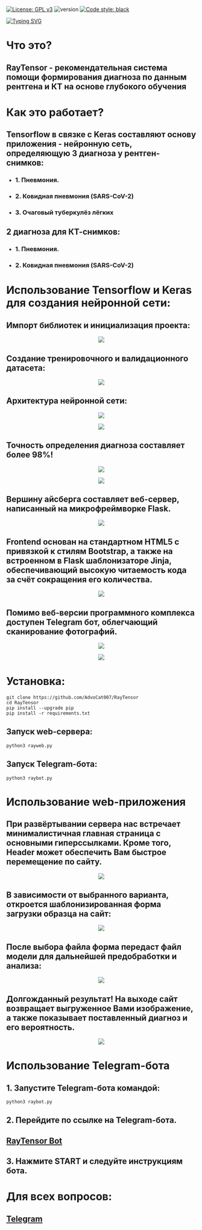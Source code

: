 [![License: GPL v3](https://img.shields.io/badge/License-GPLv3-blue.svg)](https://www.gnu.org/licenses/gpl-3.0)
![version](https://img.shields.io/badge/version-4.0_Release-blue)
[![Code style: black](https://img.shields.io/badge/code%20style-black-000000.svg)](https://github.com/psf/black)

[![Typing SVG](https://readme-typing-svg.herokuapp.com/?lines=RayTensor+v+4.0+Release)](https://git.io/typing-svg)

# Что это?

## RayTensor - рекомендательная система помощи формирования диагноза по данным рентгена и КТ на основе глубокого обучения

# Как это работает?

## Tensorflow в связке с Keras составляют основу приложения - нейронную сеть, определяющую 3 диагноза у рентген-снимков:
<ul>
<li><h3>1. Пневмония.</h3></li>
<li><h3>2. Ковидная пневмония (SARS-CoV-2)</h3></li>
<li><h3>3. Очаговый туберкулёз лёгких</h3></li>
</ul>

## 2 диагноза для КТ-снимков:
<ul>
<li><h3>1. Пневмония.</h3></li>
<li><h3>2. Ковидная пневмония (SARS-CoV-2)</h3></li>
</ul>

# Использование Tensorflow и Keras для создания нейронной сети:

## Импорт библиотек и инициализация проекта:

<p align="center">
<img src="static/images/readme/tensorinit.png">
</p>

## Создание тренировочного и валидационного датасета:

<p align="center">
<img src="static/images/readme/tensordf.png">
</p>

## Архитектура нейронной сети:

<p align="center">
<img src="static/images/ct_arch.png">
</p>

<p align="center">
<img src="static/images/readme/xray_model.png">
</p>

## Точность определения диагноза составляет более 98%!

<p align="center">
<img src="static/images/readme/xray_accuracy.png">
</p>

<p align="center">
<img src="static/images/readme/ct_accuracy.png">
</p>

## Вершину айсберга составляет веб-сервер, написанный на микрофреймворке Flask.

<p align="center">
<img src="static/images/readme/flask.png">
</p>

## Frontend основан на стандартном HTML5 с привязкой к стилям Bootstrap, а также на встроенном в Flask шаблонизаторе Jinja, обеспечивающий высокую читаемость кода за счёт сокращения его количества.

<p align="center">
<img src="static/images/readme/jinja.png">
</p>

## Помимо веб-версии программного комплекса доступен Telegram бот, облегчающий сканирование фотографий.

<p align="center">
<img src="static/images/readme/tgbot.png">
</p>

<p align="center">
<img src="static/images/readme/bot_gui.png">
</p>

# Установка:

```shell
git clone https://github.com/AdvoCat007/RayTensor
cd RayTensor
pip install --upgrade pip
pip install -r requirements.txt
```

## Запуск web-сервера:

```shell
python3 rayweb.py
```

## Запуск Telegram-бота:

```shell
python3 raybot.py
```

# Использование web-приложения

## При развёртывании сервера нас встречает минималистичная главная страница с основными гиперссылками. Кроме того, Header может обеспечить Вам быстрое перемещение по сайту.

<p align="center">
<img src="static/images/readme/index.png">
</p>

## В зависимости от выбранного варианта, откроется шаблонизированная форма загрузки образца на сайт:

<p align="center">
<img src="static/images/readme/flaskform.png">
</p>

## После выбора файла форма передаст файл модели для дальнейшей предобработки и анализа:

<p align="center">
<img src="static/images/readme/preprocess.png">
</p>

## Долгожданный результат! На выходе сайт возвращает выгруженное Вами изображение, а также показывает поставленный диагноз и его вероятность.

<p align="center">
<img src="static/images/readme/result.png">
</p>

# Использование Telegram-бота

## 1. Запустите Telegram-бота командой:

```shell
python3 raybot.py
```

## 2. Перейдите по ссылке на Telegram-бота.

## [RayTensor Bot](http://t.me/raytensor_bot)

## 3. Нажмите START и следуйте инструкциям бота.

# Для всех вопросов:
## [Telegram](https://t.me/RightLiberty)

